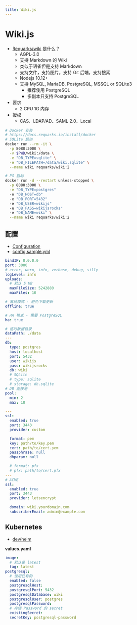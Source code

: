 ```yaml
---
title: Wiki.js
---
```


# Wiki.js

- [Requarks/wiki](https://github.com/Requarks/wiki) 是什么？
  - AGPL-3.0
  - 支持 Markdown 的 Wiki
  - 类似于语雀但是支持 Markdown
  - 支持文件，支持图片，支持 Git 后端，支持搜索
  - Nodejs 10.12+
  - 支持 MySQL, MariaDB, PostgreSQL, MSSQL or SQLite3
    - 推荐使用 PostgreSQL
    - 多副本只支持 PostgreSQL
- 要求
  - 2 CPU 1G 内存
- [授权](https://docs.requarks.io/auth)
  - CAS、LDAP/AD、SAML 2.0、Local

```bash
# Docker 安装
# https://docs.requarks.io/install/docker
# SQLite 启动
docker run --rm -it \
  -p 8080:3000 \
  -v $PWD/wiki:/data \
  -e "DB_TYPE=sqlite" \
  -e "DB_FILEPATH=/data/wiki.sqlite" \
  --name wiki requarks/wiki:2

# PG 启动
docker run -d --restart unless-stopped \
  -p 8080:3000 \
  -e "DB_TYPE=postgres"
  -e "DB_HOST=db"
  -e "DB_PORT=5432"
  -e "DB_USER=wikijs"
  -e "DB_PASS=wikijsrocks"
  -e "DB_NAME=wiki" \
  --name wiki requarks/wiki:2
```

## 配置

- [Configuration](https://docs.requarks.io/install/config)
- [config.sample.yml](https://github.com/Requarks/wiki/blob/dev/config.sample.yml)

```yaml
bindIP: 0.0.0.0
port: 3000
# error, warn, info, verbose, debug, silly
logLevel: info
uploads:
  # 默认 5 MB
  maxFileSize: 5242880
  maxFiles: 10

# 离线模式 - 避免下载更新
offline: true

# HA 模式 - 需要 PostgreSQL
ha: true

# 临时数据目录
dataPath: ./data
---
db:
  type: postgres
  host: localhost
  port: 5432
  user: wikijs
  pass: wikijsrocks
  db: wiki
  # SQLite
  # type: sqlite
  # storage: db.sqlite
# DB 连接池
pool:
  min: 2
  max: 10

---
ssl:
  enabled: true
  port: 3443
  provider: custom

  format: pem
  key: path/to/key.pem
  cert: path/to/cert.pem
  passphrase: null
  dhparam: null

  # format: pfx
  # pfx: path/to/cert.pfx
---
# ACME
ssl:
  enabled: true
  port: 3443
  provider: letsencrypt

  domain: wiki.yourdomain.com
  subscriberEmail: admin@example.com
```

## Kubernetes

- [dev/helm](https://github.com/Requarks/wiki/tree/dev/dev/helm)

**values.yaml**

```yaml
image:
  # 默认是 latest
  tag: latest
postgresql:
  # 使用已有的
  enabled: false
  postgresqlHost:
  postgresqlPort: 5432
  postgresqlDatabase: wiki
  postgresqlUser: postgres
  postgresqlPassword:
  # 存储 Password 的 secret
  existingSecret:
  secretKey: postgresql-password
```
